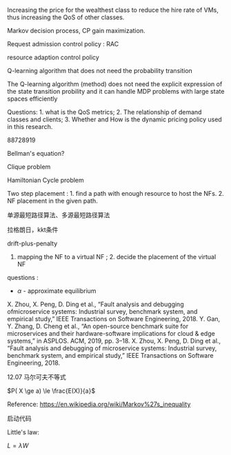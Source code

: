 Increasing the price for the wealthest class to reduce the hire rate of VMs, thus increasing the QoS of other classes.

Markov decision process, CP gain maximization.

Request admission control policy : RAC

resource adaption control policy

Q-learning algorithm that does not need the probability transition

The Q-learning algorithm (method) does not need the explicit expression of the state transition probility and it can handle MDP problems with large state spaces efficiently

Questions: 1. what is the QoS metrics; 2. The relationship of demand classes and clients; 3. Whether and How is the dynamic pricing policy used in this research.

88728919

Bellman's equation?


Clique problem

Hamiltonian Cycle problem

Two step placement : 1. find a path with enough resource to host the NFs. 2. NF placement in the given path.

单源最短路径算法、多源最短路径算法

拉格朗日，kkt条件

drift-plus-penalty


1. mapping the NF to a virtual NF ; 2. decide the placement of the virtual NF


questions : 
- $\alpha$ - approximate equilibrium

X. Zhou, X. Peng, D. Ding et al., “Fault analysis and debugging ofmicroservice systems: Industrial survey, benchmark system, and empirical study,” IEEE Transactions on Software Engineering, 2018.
Y. Gan, Y. Zhang, D. Cheng et al., “An open-source benchmark suite for microservices and their hardware-software implications for cloud & edge systems,” in ASPLOS. ACM, 2019, pp. 3–18.
X. Zhou, X. Peng, D. Ding et al., “Fault analysis and debugging of microservice systems: Industrial survey, benchmark system, and empirical study,” IEEE Transactions on Software Engineering, 2018.

12.07
马尔可夫不等式


$P( X \ge a) \le \frac{E(X)}{a}$

Reference: <https://en.wikipedia.org/wiki/Markov%27s_inequality>


启动代码


Little's law:

$L = \lambda W$